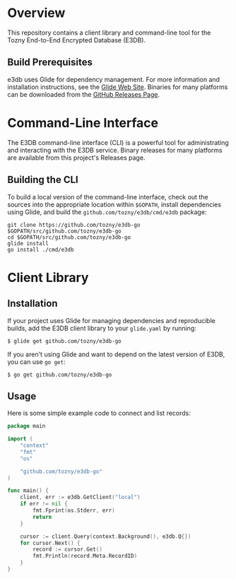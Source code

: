 # Overview

This repository contains a client library and command-line tool
for the Tozny End-to-End Encrypted Database (E3DB).

## Build Prerequisites

e3db uses Glide for dependency management. For more information
and installation instructions, see the [Glide Web Site](https://glide.sh).
Binaries for many platforms can be downloaded from the
[GitHub Releases Page](https://github.com/Masterminds/glide/releases).

# Command-Line Interface

The E3DB command-line interface (CLI) is a powerful tool for administrating
and interacting with the E3DB service. Binary releases for many
platforms are available from this project's Releases page.

## Building the CLI

To build a local version of the command-line interface, check out the
sources into the appropriate location within `$GOPATH`, install
dependencies using Glide, and build the `github.com/tozny/e3db/cmd/e3db` package:

```shell
git clone https://github.com/tozny/e3db-go $GOPATH/src/github.com/tozny/e3db-go
cd $GOPATH/src/github.com/tozny/e3db-go
glide install
go install ./cmd/e3db
```

# Client Library

## Installation

If your project uses Glide for managing dependencies and
reproducible builds, add the E3DB client library to your `glide.yaml`
by running:

```shell
$ glide get github.com/tozny/e3db-go
```

If you aren't using Glide and want to depend on the latest
version of E3DB, you can use `go get`:

```shell
$ go get github.com/tozny/e3db-go
```

## Usage

Here is some simple example code to connect and list records:

```go
package main

import (
	"context"
	"fmt"
	"os"

	"github.com/tozny/e3db-go"
)

func main() {
	client, err := e3db.GetClient("local")
	if err != nil {
		fmt.Fprint(os.Stderr, err)
		return
	}

	cursor := client.Query(context.Background(), e3db.Q{})
	for cursor.Next() {
		record := cursor.Get()
		fmt.Println(record.Meta.RecordID)
	}
}
```
